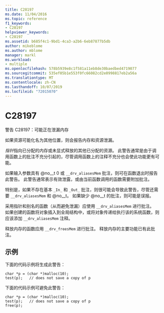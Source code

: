 ```yaml
---
title: C28197
ms.date: 11/04/2016
ms.topic: reference
f1_keywords:
- C28197
helpviewer_keywords:
- C28197
ms.assetid: b685f4c1-9bd1-4ca3-a2b6-6eb87877b5db
author: mikeblome
ms.author: mblome
manager: markl
ms.workload:
- multiple
ms.openlocfilehash: 578b5939e8c1f581a11eb8de30baedbed4719077
ms.sourcegitcommit: 535ef05b1e553f0fc66082cd2e0998817eb2a56a
ms.translationtype: MT
ms.contentlocale: zh-CN
ms.lasthandoff: 10/07/2019
ms.locfileid: "72015070"
---
```

# <a name="c28197"></a>C28197
警告 C28197：可能正在泄漏内存

 如果资源可能化名为其他位置，则会报告内存和资源泄漏。

 *指针*指向已分配的内存或未显式释放的其他已分配的资源。 此警告通常是由于调用函数上的批注不充分引起的，尽管调用函数上的注释不充分也会使此功能更有可能。

 如果输入参数具有 @no__t 0 或 `__drv_aliasesMem` 批注，则可在函数退出时报告此警告。 此警告通常表示有效泄露，或由当前函数调用的函数需要附加批注。

 特别是，如果不存在基本 `_In_` 和 `_Out_` 批注，则很可能会导致此警告，尽管还需要 `__drv_aliasesMem` 和 @no__t。 如果缺少 @no__t 的批注，则可能是误报。

 采用指针和别名的函数（从而避免泄漏）应使用 `__drv_aliasesMem` 进行批注。 如果创建的函数将对象插入到全局结构中，或将对象传递给执行该的系统函数，则应该添加 `__drv_aliasesMem` 注释。

 释放内存的函数应用 `__drv_freesMem` 进行批注。 释放内存的主要功能已有此批注。

## <a name="example"></a>示例
 下面的代码示例将生成此警告：

```
char *p = (char *)malloc(10);
test(p);   // does not save a copy of p
```

 下面的代码示例可避免此警告：

```
char *p = (char *)malloc(10);
test(p);   // does not save a copy of p
free(p);
```